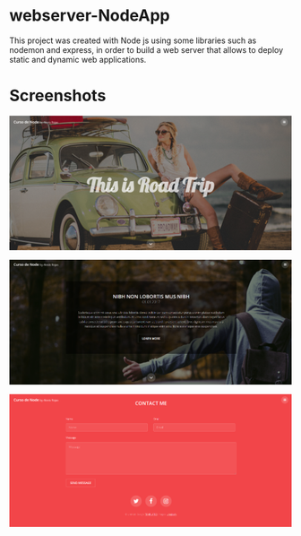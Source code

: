 # webserver-NodeApp
This project was created with Node js using some libraries such as nodemon and express, in order to build a web server that allows to deploy static and dynamic web applications.

# Screenshots

![](screenshots/webserver-home.png)

![](screenshots/webserver-mid.png)

![](screenshots/webserver-footer.png)
